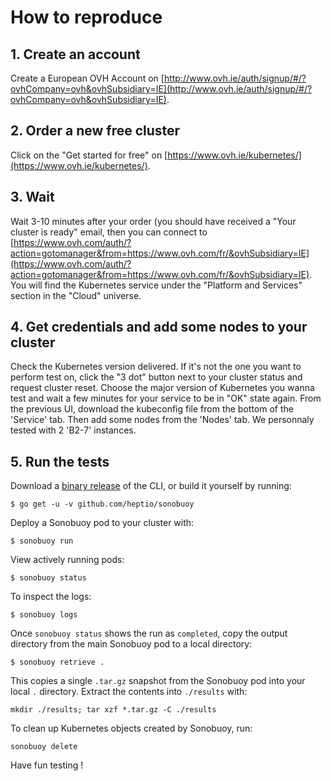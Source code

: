 # How to reproduce

## 1. Create an account
Create a European OVH Account on [http://www.ovh.ie/auth/signup/#/?ovhCompany=ovh&ovhSubsidiary=IE](http://www.ovh.ie/auth/signup/#/?ovhCompany=ovh&ovhSubsidiary=IE).

## 2. Order a new free cluster

Click on the "Get started for free" on [https://www.ovh.ie/kubernetes/](https://www.ovh.ie/kubernetes/).

## 3. Wait
Wait 3-10 minutes after your order (you should have received a "Your cluster is ready" email, then you can connect to [https://www.ovh.com/auth/?action=gotomanager&from=https://www.ovh.com/fr/&ovhSubsidiary=IE](https://www.ovh.com/auth/?action=gotomanager&from=https://www.ovh.com/fr/&ovhSubsidiary=IE).
You will find the Kubernetes service under the "Platform and Services" section in the "Cloud" universe.

## 4. Get credentials and add some nodes to your cluster
Check the Kubernetes version delivered. If it's not the one you want to perform test on, click the "3 dot" button next to your cluster status and request cluster reset.
Choose the major version of Kubernetes you wanna test and wait a few minutes for your service to be in "OK" state again.
From the previous UI, download the kubeconfig file from the bottom of the 'Service' tab.
Then add some nodes from the 'Nodes' tab. We personnaly tested with 2 'B2-7' instances.

## 5. Run the tests
Download a [binary release](https://github.com/heptio/sonobuoy/releases) of the CLI, or build it yourself by running:

```
$ go get -u -v github.com/heptio/sonobuoy
```

Deploy a Sonobuoy pod to your cluster with:

```
$ sonobuoy run
```

View actively running pods:

```
$ sonobuoy status
```

To inspect the logs:

```
$ sonobuoy logs
```

Once `sonobuoy status` shows the run as `completed`, copy the output directory from the main Sonobuoy pod to
a local directory:

```
$ sonobuoy retrieve .
```

This copies a single `.tar.gz` snapshot from the Sonobuoy pod into your local `.` directory. Extract the contents into `./results` with:

```
mkdir ./results; tar xzf *.tar.gz -C ./results
```

To clean up Kubernetes objects created by Sonobuoy, run:

```
sonobuoy delete
```

Have fun testing !